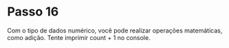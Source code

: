 # Passo 16

Com o tipo de dados numérico, você pode realizar operações matemáticas, como adição. Tente imprimir count + 1 no console.